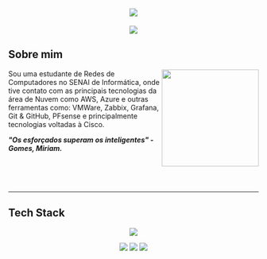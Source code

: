 <h1 align="center">
  <img src="https://capsule-render.vercel.app/api?type=rounded&height=200&color=F9CEFF&text=Miriam🎓&section=header&reversal=false&textBg=false&fontColor=FFFFFF&fontSize=100&fontAlign=54&animation=fadeIn&fontAlignY=55">
</h1>

<p align="center">
  <img src="https://readme-typing-svg.herokuapp.com/?font=Outfit&weight=300&size=21&pause=1000&color=AF69CD&center=true&vCenter=true&width=435&lines=Redes+de+Computadores">
</p>

## Sobre mim

<img align="right" height="195" src="https://i.pinimg.com/originals/35/cb/9e/35cb9e40f374dc10b1263c8e442cf038.gif">

Sou uma estudante de Redes de Computadores no SENAI de Informática, onde tive contato com as principais tecnologias da área de Nuvem como AWS, Azure e outras ferramentas como: 
VMWare, Zabbix, Grafana, Git & GitHub, PFsense e principalmente tecnologias voltadas à Cisco.

_**"Os esforçados superam os inteligentes" - Gomes, Miriam.**_

<br>
<br>
<br>

---  

## Tech Stack

<p align="center">
  <img src="https://skillicons.dev/icons?i=cpp,cs,aws,azure,md,git,github,linux,grafana">
</p>
<p align="center">
  <img src="https://img.shields.io/badge/bash%20script-0101?style=flat&logo=gnubash&logoColor=%23FFFFFF&labelColor=%23000000">
  <img src="https://img.shields.io/badge/flask-%23000.svg?style=for-the-badge&logo=flask&logoColor=white">
  <img src="https://img.shields.io/badge/Fedora-294172?style=for-the-badge&logo=fedora&logoColor=white">
</p>
